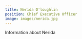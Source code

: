 ```yaml
---
title: Nerida O'loughlin
position: Chief Executive Officer
image: images/nerida.jpg
---
```


Information about Nerida

